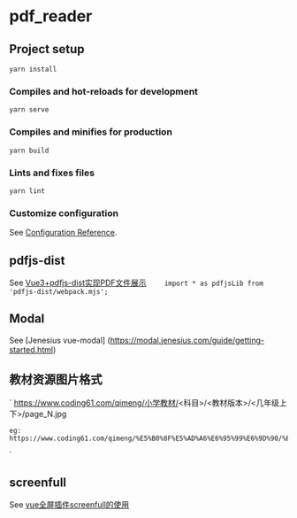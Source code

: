 # pdf_reader

## Project setup
```
yarn install
```

### Compiles and hot-reloads for development
```
yarn serve
```

### Compiles and minifies for production
```
yarn build
```

### Lints and fixes files
```
yarn lint
```

### Customize configuration
See [Configuration Reference](https://cli.vuejs.org/config/).


## pdfjs-dist
See [Vue3+pdfjs-dist实现PDF文件展示](https://blog.csdn.net/gurenchang/article/details/132450066)
`    
    import * as pdfjsLib from 'pdfjs-dist/webpack.mjs'; 
`

## Modal
See [Jenesius vue-modal] (https://modal.jenesius.com/guide/getting-started.html)


## 教材资源图片格式
`
    https://www.coding61.com/qimeng/小学教材/<科目>/<教材版本>/<几年级上下>/page_N.jpg

    eg:
    https://www.coding61.com/qimeng/%E5%B0%8F%E5%AD%A6%E6%95%99%E6%9D%90/%E5%B0%8F%E5%AD%A6%E6%95%B0%E5%AD%A6/%E5%8C%97%E4%BA%AC%E7%89%88/%E4%B8%80%E5%B9%B4%E7%BA%A7%E4%B8%8A%E5%86%8C/page_1.jpg
`

## screenfull
See [vue全屏插件screenfull的使用](https://www.jianshu.com/p/16ef06d03299)